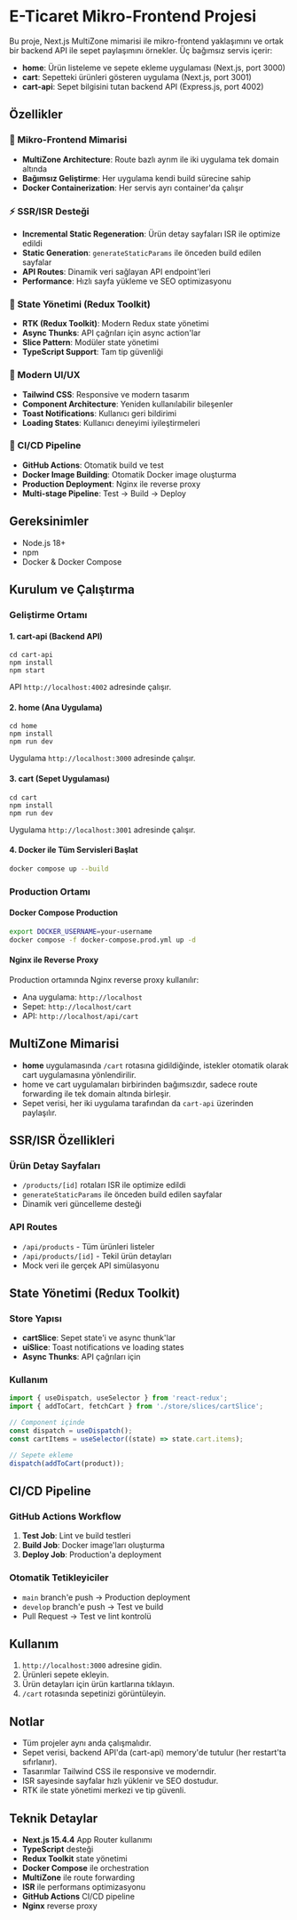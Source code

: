 # E-Ticaret Mikro-Frontend Projesi

Bu proje, Next.js MultiZone mimarisi ile mikro-frontend yaklaşımını ve ortak bir backend API ile sepet paylaşımını örnekler. Üç bağımsız servis içerir:

- **home**: Ürün listeleme ve sepete ekleme uygulaması (Next.js, port 3000)
- **cart**: Sepetteki ürünleri gösteren uygulama (Next.js, port 3001)
- **cart-api**: Sepet bilgisini tutan backend API (Express.js, port 4002)

## Özellikler

### 🚀 Mikro-Frontend Mimarisi
- **MultiZone Architecture**: Route bazlı ayrım ile iki uygulama tek domain altında
- **Bağımsız Geliştirme**: Her uygulama kendi build sürecine sahip
- **Docker Containerization**: Her servis ayrı container'da çalışır

### ⚡ SSR/ISR Desteği
- **Incremental Static Regeneration**: Ürün detay sayfaları ISR ile optimize edildi
- **Static Generation**: `generateStaticParams` ile önceden build edilen sayfalar
- **API Routes**: Dinamik veri sağlayan API endpoint'leri
- **Performance**: Hızlı sayfa yükleme ve SEO optimizasyonu

### 🔄 State Yönetimi (Redux Toolkit)
- **RTK (Redux Toolkit)**: Modern Redux state yönetimi
- **Async Thunks**: API çağrıları için async action'lar
- **Slice Pattern**: Modüler state yönetimi
- **TypeScript Support**: Tam tip güvenliği

### 🎨 Modern UI/UX
- **Tailwind CSS**: Responsive ve modern tasarım
- **Component Architecture**: Yeniden kullanılabilir bileşenler
- **Toast Notifications**: Kullanıcı geri bildirimi
- **Loading States**: Kullanıcı deneyimi iyileştirmeleri

### 🚀 CI/CD Pipeline
- **GitHub Actions**: Otomatik build ve test
- **Docker Image Building**: Otomatik Docker image oluşturma
- **Production Deployment**: Nginx ile reverse proxy
- **Multi-stage Pipeline**: Test → Build → Deploy

## Gereksinimler
- Node.js 18+
- npm
- Docker & Docker Compose

## Kurulum ve Çalıştırma

### Geliştirme Ortamı

#### 1. cart-api (Backend API)
```
cd cart-api
npm install
npm start
```
API `http://localhost:4002` adresinde çalışır.

#### 2. home (Ana Uygulama)
```
cd home
npm install
npm run dev
```
Uygulama `http://localhost:3000` adresinde çalışır.

#### 3. cart (Sepet Uygulaması)
```
cd cart
npm install
npm run dev
```
Uygulama `http://localhost:3001` adresinde çalışır.

#### 4. Docker ile Tüm Servisleri Başlat
```bash
docker compose up --build
```

### Production Ortamı

#### Docker Compose Production
```bash
export DOCKER_USERNAME=your-username
docker compose -f docker-compose.prod.yml up -d
```

#### Nginx ile Reverse Proxy
Production ortamında Nginx reverse proxy kullanılır:
- Ana uygulama: `http://localhost`
- Sepet: `http://localhost/cart`
- API: `http://localhost/api/cart`

## MultiZone Mimarisi
- **home** uygulamasında `/cart` rotasına gidildiğinde, istekler otomatik olarak cart uygulamasına yönlendirilir.
- home ve cart uygulamaları birbirinden bağımsızdır, sadece route forwarding ile tek domain altında birleşir.
- Sepet verisi, her iki uygulama tarafından da `cart-api` üzerinden paylaşılır.

## SSR/ISR Özellikleri

### Ürün Detay Sayfaları
- `/products/[id]` rotaları ISR ile optimize edildi
- `generateStaticParams` ile önceden build edilen sayfalar
- Dinamik veri güncelleme desteği

### API Routes
- `/api/products` - Tüm ürünleri listeler
- `/api/products/[id]` - Tekil ürün detayları
- Mock veri ile gerçek API simülasyonu

## State Yönetimi (Redux Toolkit)

### Store Yapısı
- **cartSlice**: Sepet state'i ve async thunk'lar
- **uiSlice**: Toast notifications ve loading states
- **Async Thunks**: API çağrıları için

### Kullanım
```typescript
import { useDispatch, useSelector } from 'react-redux';
import { addToCart, fetchCart } from './store/slices/cartSlice';

// Component içinde
const dispatch = useDispatch();
const cartItems = useSelector((state) => state.cart.items);

// Sepete ekleme
dispatch(addToCart(product));
```

## CI/CD Pipeline

### GitHub Actions Workflow
1. **Test Job**: Lint ve build testleri
2. **Build Job**: Docker image'ları oluşturma
3. **Deploy Job**: Production'a deployment

### Otomatik Tetikleyiciler
- `main` branch'e push → Production deployment
- `develop` branch'e push → Test ve build
- Pull Request → Test ve lint kontrolü

## Kullanım
1. `http://localhost:3000` adresine gidin.
2. Ürünleri sepete ekleyin.
3. Ürün detayları için ürün kartlarına tıklayın.
4. `/cart` rotasında sepetinizi görüntüleyin.

## Notlar
- Tüm projeler aynı anda çalışmalıdır.
- Sepet verisi, backend API'da (cart-api) memory'de tutulur (her restart'ta sıfırlanır).
- Tasarımlar Tailwind CSS ile responsive ve moderndir.
- ISR sayesinde sayfalar hızlı yüklenir ve SEO dostudur.
- RTK ile state yönetimi merkezi ve tip güvenli.

## Teknik Detaylar
- **Next.js 15.4.4** App Router kullanımı
- **TypeScript** desteği
- **Redux Toolkit** state yönetimi
- **Docker Compose** ile orchestration
- **MultiZone** ile route forwarding
- **ISR** ile performans optimizasyonu
- **GitHub Actions** CI/CD pipeline
- **Nginx** reverse proxy 
